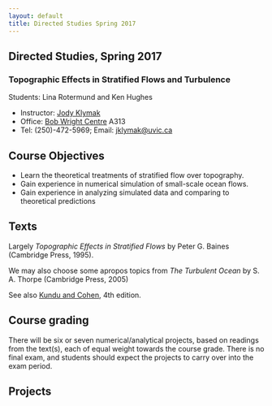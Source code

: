 ```yaml
---
layout: default
title: Directed Studies Spring 2017
---
```


## Directed Studies, Spring 2017

### Topographic Effects in Stratified Flows and Turbulence

Students:  Lina Rotermund and Ken Hughes

  - Instructor: [Jody Klymak](http://web.uvic.ca/~jklymak)
  - Office: [Bob Wright Centre](http://www.uvic.ca/buildings/sci.html) A313
  - Tel: (250)-472-5969; Email: [jklymak@uvic.ca](mailto:jklymak@uvic.ca)

## Course Objectives ##

  - Learn the theoretical treatments of stratified flow over topography.
  - Gain experience in numerical simulation of small-scale ocean flows.
  - Gain experience in analyzing simulated data and comparing to theoretical predictions


## Texts

Largely *Topographic Effects in Stratified Flows* by Peter G. Baines (Cambridge Press, 1995).

We may also choose some apropos topics from *The Turbulent Ocean* by S. A. Thorpe (Cambridge Press, 2005)

See also [Kundu and Cohen](http://app.knovel.com/web/toc.v/cid:kpFME00004/viewerType:toc/root_slug:fluid-mechanics-4th), 4th edition.

## Course grading

There will be six or seven numerical/analytical projects, based on readings from the text(s), each of equal weight towards the course grade.  There is no final exam, and students should expect the projects to carry over into the exam period.  

## Projects
